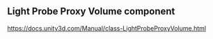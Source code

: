 ## Light Probe Proxy Volume component



https://docs.unity3d.com/Manual/class-LightProbeProxyVolume.html






